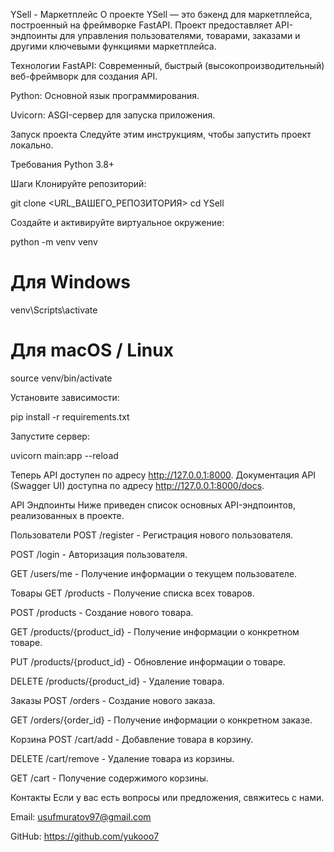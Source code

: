 YSell - Маркетплейс
О проекте
YSell — это бэкенд для маркетплейса, построенный на фреймворке FastAPI. Проект предоставляет API-эндпоинты для управления пользователями, товарами, заказами и другими ключевыми функциями маркетплейса.

Технологии
FastAPI: Современный, быстрый (высокопроизводительный) веб-фреймворк для создания API.

Python: Основной язык программирования.

Uvicorn: ASGI-сервер для запуска приложения.

Запуск проекта
Следуйте этим инструкциям, чтобы запустить проект локально.

Требования
Python 3.8+

Шаги
Клонируйте репозиторий:

git clone <URL_ВАШЕГО_РЕПОЗИТОРИЯ>
cd YSell

Создайте и активируйте виртуальное окружение:

python -m venv venv
# Для Windows
venv\Scripts\activate
# Для macOS / Linux
source venv/bin/activate

Установите зависимости:

pip install -r requirements.txt

Запустите сервер:

uvicorn main:app --reload

Теперь API доступен по адресу http://127.0.0.1:8000. Документация API (Swagger UI) доступна по адресу http://127.0.0.1:8000/docs.

API Эндпоинты
Ниже приведен список основных API-эндпоинтов, реализованных в проекте.

Пользователи
POST /register - Регистрация нового пользователя.

POST /login - Авторизация пользователя.

GET /users/me - Получение информации о текущем пользователе.

Товары
GET /products - Получение списка всех товаров.

POST /products - Создание нового товара.

GET /products/{product_id} - Получение информации о конкретном товаре.

PUT /products/{product_id} - Обновление информации о товаре.

DELETE /products/{product_id} - Удаление товара.

Заказы
POST /orders - Создание нового заказа.

GET /orders/{order_id} - Получение информации о конкретном заказе.

Корзина
POST /cart/add - Добавление товара в корзину.

DELETE /cart/remove - Удаление товара из корзины.

GET /cart - Получение содержимого корзины.

Контакты
Если у вас есть вопросы или предложения, свяжитесь с нами.

Email: usufmuratov97@gmail.com

GitHub: https://github.com/yukooo7
